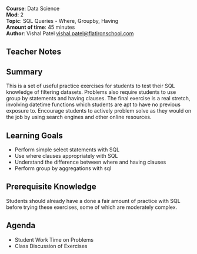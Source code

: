 **Course**: Data Science   <br/>
**Mod**:    2                 <br/>
**Topic**:   SQL Queries - Where, Groupby, Having <br/>
**Amount of time**: 45 minutes <br/>
**Author**: Vishal Patel vishal.patel@flatironschool.com

## Teacher Notes

## Summary

This is a set of useful practice exercises for students to test their SQL knowledge of filtering datasets. Problems also require students to use group by statements and having clauses. The final exercise is a real stretch, involving datetime functions which students are apt to have no previous exposure to. Encourage students to actively problem solve as they would on the job by using search engines and other online resources.

## Learning Goals
* Perform simple select statements with SQL
* Use where clauses appropriately with SQL
* Understand the difference between where and having clauses
* Perform group by aggregations with sql

## Prerequisite Knowledge

Students should already have a done a fair amount of practice with SQL before trying these exercises, some of which are moderately complex.

## Agenda

* Student Work Time on Problems
* Class Discussion of Exercises
